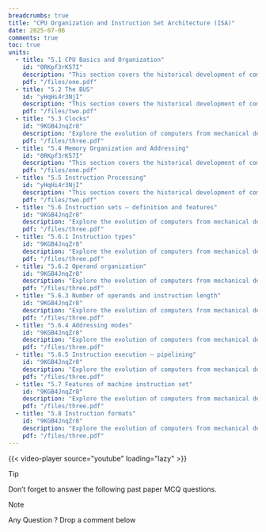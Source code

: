 ```yaml
---
breadcrumbs: true
title: "CPU Organization and Instruction Set Architecture (ISA)"
date: 2025-07-06
comments: true
toc: true
units:
  - title: "5.1 CPU Basics and Organization"
    id: "0RKpf3rK57I"
    description: "This section covers the historical development of computing systems."
    pdf: "/files/one.pdf"
  - title: "5.2 The BUS"
    id: "yHqHi4r3NjI"
    description: "This section covers the historical development of computing technology."
    pdf: "/files/two.pdf"
  - title: "5.3 Clocks"
    id: "9KGB4JnqZr8"
    description: "Explore the evolution of computers from mechanical devices to modern systems."
    pdf: "/files/three.pdf"
  - title: "5.4 Memory Organization and Addressing"
    id: "0RKpf3rK57I"
    description: "This section covers the historical development of computing systems."
    pdf: "/files/one.pdf"
  - title: "5.5 Instruction Processing"
    id: "yHqHi4r3NjI"
    description: "This section covers the historical development of computing technology."
    pdf: "/files/two.pdf"
  - title: "5.6 Instruction sets – definition and features"
    id: "9KGB4JnqZr8"
    description: "Explore the evolution of computers from mechanical devices to modern systems."
    pdf: "/files/three.pdf"     
  - title: "5.6.1 Instruction types"
    id: "9KGB4JnqZr8"
    description: "Explore the evolution of computers from mechanical devices to modern systems."
    pdf: "/files/three.pdf"   
  - title: "5.6.2 Operand organization"
    id: "9KGB4JnqZr8"
    description: "Explore the evolution of computers from mechanical devices to modern systems."
    pdf: "/files/three.pdf"   
  - title: "5.6.3 Number of operands and instruction length"
    id: "9KGB4JnqZr8"
    description: "Explore the evolution of computers from mechanical devices to modern systems."
    pdf: "/files/three.pdf"   
  - title: "5.6.4 Addressing modes"
    id: "9KGB4JnqZr8"
    description: "Explore the evolution of computers from mechanical devices to modern systems."
    pdf: "/files/three.pdf"
  - title: "5.6.5 Instruction execution – pipelining"
    id: "9KGB4JnqZr8"
    description: "Explore the evolution of computers from mechanical devices to modern systems."
    pdf: "/files/three.pdf"       
  - title: "5.7 Features of machine instruction set"
    id: "9KGB4JnqZr8"
    description: "Explore the evolution of computers from mechanical devices to modern systems."
    pdf: "/files/three.pdf"
  - title: "5.8 Instruction formats"
    id: "9KGB4JnqZr8"
    description: "Explore the evolution of computers from mechanical devices to modern systems."
    pdf: "/files/three.pdf"    
---
```


{{< video-player source="youtube" loading="lazy" >}}

> [!TIP]
> Don’t forget to answer the following past paper MCQ questions.
 


> [!NOTE]
> Any Question ? Drop a comment below 

